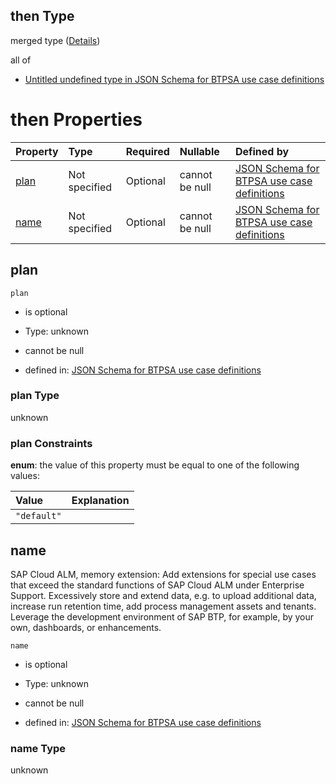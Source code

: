 ## then Type

merged type ([Details](btpsa-usecase-properties-services-items-allof-1-then-allof-100-then.md))

all of

*   [Untitled undefined type in JSON Schema for BTPSA use case definitions](btpsa-usecase-properties-services-items-allof-1-then-allof-100-then-allof-0.md "check type definition")

# then Properties

| Property      | Type          | Required | Nullable       | Defined by                                                                                                                                                                                                              |
| :------------ | :------------ | :------- | :------------- | :---------------------------------------------------------------------------------------------------------------------------------------------------------------------------------------------------------------------- |
| [plan](#plan) | Not specified | Optional | cannot be null | [JSON Schema for BTPSA use case definitions](btpsa-usecase-properties-services-items-allof-1-then-allof-100-then-properties-plan.md "undefined#/properties/services/items/allOf/1/then/allOf/100/then/properties/plan") |
| [name](#name) | Not specified | Optional | cannot be null | [JSON Schema for BTPSA use case definitions](btpsa-usecase-properties-services-items-allof-1-then-allof-100-then-properties-name.md "undefined#/properties/services/items/allOf/1/then/allOf/100/then/properties/name") |

## plan



`plan`

*   is optional

*   Type: unknown

*   cannot be null

*   defined in: [JSON Schema for BTPSA use case definitions](btpsa-usecase-properties-services-items-allof-1-then-allof-100-then-properties-plan.md "undefined#/properties/services/items/allOf/1/then/allOf/100/then/properties/plan")

### plan Type

unknown

### plan Constraints

**enum**: the value of this property must be equal to one of the following values:

| Value       | Explanation |
| :---------- | :---------- |
| `"default"` |             |

## name

SAP Cloud ALM, memory extension: Add extensions for special use cases that exceed the standard functions of SAP Cloud ALM under Enterprise Support. Excessively store and extend data, e.g. to upload additional data, increase run retention time, add process management assets and tenants. Leverage the development environment of SAP BTP, for example, by your own, dashboards, or enhancements.

`name`

*   is optional

*   Type: unknown

*   cannot be null

*   defined in: [JSON Schema for BTPSA use case definitions](btpsa-usecase-properties-services-items-allof-1-then-allof-100-then-properties-name.md "undefined#/properties/services/items/allOf/1/then/allOf/100/then/properties/name")

### name Type

unknown
